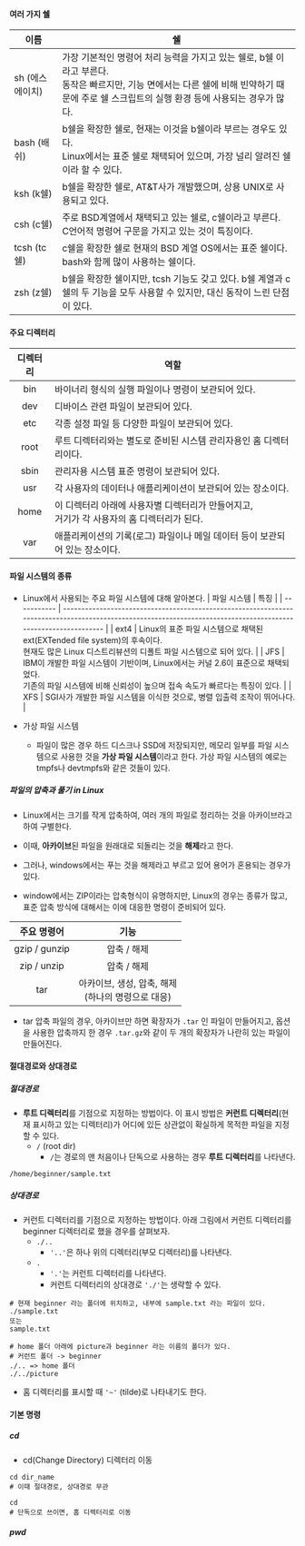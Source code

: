 
#### 여러 가지 쉘
| 이름            | 쉘                                                                                                                                                                                             |
| --------------- | ---------------------------------------------------------------------------------------------------------------------------------------------------------------------------------------------- |
| sh (에스에이치) | 가장 기본적인 명령어 처리 능력을 가지고 있는 쉘로, b쉘 이라고 부른다.<br>동작은 빠르지만, 기능 면에서는 다른 쉘에 비해 빈약하기 때문에 주로 쉘 스크립트의 실행 환경 등에 사용되는 경우가 많다. |
| bash (배쉬)     | b쉘을 확장한 쉘로, 현재는 이것을 b쉘이라 부르는 경우도 있다.<br>Linux에서는 표준 쉘로 채택되어 있으며, 가장 널리 알려진 쉘이라 할 수 있다.                                                     |
| ksh (k쉘)       | b쉘을 확장한 쉘로, AT&T사가 개발했으며, 상용 UNIX로 사용되고 있다.                                                                                                                             |
| csh (c쉘)       | 주로 BSD계열에서 채택되고 있는 쉘로, c쉘이라고 부른다. <br>C언어적 명령어 구문을 가지고 있는 것이 특징이다.                                                                                    |
| tcsh (tc쉘)     | c쉘을 확장한 쉘로 현재의 BSD 계열 OS에서는 표준 쉘이다.<br> bash와 함께 많이 사용하는 쉘이다.                                                                                                  |
| zsh (z쉘)       | b쉘을 확장한 쉘이지만, tcsh 기능도 갖고 있다. b쉘 계열과 c쉘의 두 기능을 모두 사용할 수 있지만, 대신 동작이 느린 단점이 있다.                                                                  |

#### 주요 디렉터리
| 디렉터리 | 역할                                                                                          |
| :--------: | --------------------------------------------------------------------------------------------- |
| bin      | 바이너리 형식의 실행 파일이나 명령이 보관되어 있다.                                           |
| dev      | 디바이스 관련 파일이 보관되어 있다.                                                           |
| etc      | 각종 설정 파일 등 다양한 파일이 보관되어 있다.                                                |
| root     | 루트 디렉터리와는 별도로 준비된 시스템 관리자용인 홈 디렉터리이다.                            |
| sbin     | 관리자용 시스템 표준 명령이 보관되어 있다.                                                    |
| usr      | 각 사용자의 데이터나 애플리케이션이 보관되어 있는 장소이다.                                   |
| home     | 이 디렉터리 아래에 사용자별 디렉터리가 만들어지고, <br>거기가 각 사용자의 홈 디렉터리가 된다. |
| var      | 애플리케이션의 기록(로그) 파일이나 메일 데이터 등이 보관되어 있는 장소이다.                   |

#### 파일 시스템의 종류
- Linux에서 사용되는 주요 파일 시스템에 대해 알아본다.
| 파일 시스템 | 특징                                                                                                                                                            |
| ----------- | --------------------------------------------------------------------------------------------------------------------------------------------------------------- |
| ext4        | Linux의 표준 파일 시스템으로 채택된 ext(EXTended file system)의 후속이다.<br>현재도 많은 Linux 디스트리뷰션의 디폴트 파일 시스템으로 되어 있다.                 |
| JFS         | IBM이 개발한 파일 시스템이 기반이며, Linux에서는 커널 2.6이 표준으로 채택되었다.<br>기존의 파일 시스템에 비해 신뢰성이 높으며 접속 속도가 빠르다는 특징이 있다. |
| XFS         | SGI사가 개발한 파일 시스템을 이식한 것으로, 병렬 입출력 조작이 뛰어나다.                                                                                        |

- 가상 파일 시스템 
	- 파일이 많은 경우 하드 디스크나 SSD에 저장되지만, 메모리 일부를 파일 시스템으로 사용한 것을 **가상 파일 시스템**이라고 한다. 가상 파일 시스템의 예로는 tmpfs나 devtmpfs와 같은 것들이 있다. 

##### 파일의 압축과 풀기 in Linux
- Linux에서는 크기를 작게 압축하여, 여러 개의 파일로 정리하는 것을 아카이브라고 하여 구별한다. 
- 이때, **아카이브**된 파일을 원래대로 되돌리는 것을 **해제**라고 한다. 
- 그러나, windows에서는 푸는 것을 해제라고 부르고 있어 용어가 혼용되는 경우가 있다. 

- window에서는 ZIP이라는 압축형식이 유명하지만, Linux의 경우는 종류가 많고, 표준 압축 방식에 대해서는 이에 대응한 명령이 준비되어 있다. 

| 주요 명령어   | 기능                                                 |
| :------------: | :--------------------------------------------------: |
| gzip / gunzip | 압축 / 해제                                          |
| zip / unzip   | 압축 / 해제                                          |
| tar           | 아카이브, 생성, 압축, 해제<br>(하나의 명령으로 대응) |

- tar 압축 파일의 경우, 아카이브만 하면 확장자가 `.tar` 인 파일이 만들어지고, 옵션을 사용한 압축까지 한 경우 `.tar.gz`와 같이 두 개의 확장자가 나란히 있는 파일이 만들어진다.

#### 절대경로와 상대경로 
##### 절대경로
- **루트 디렉터리**를 기점으로 지정하는 방법이다. 이 표시 방법은 **커런트 디렉터리**(현재 표시하고 있는 디렉터리)가 어디에 있든 상관없이 확실하게 목적한 파일을 지정할 수 있다. 
	- `/` (root dir)
		- `/`는 경로의 맨 처음이나 단독으로 사용하는 경우 **루트 디렉터리**를 나타낸다. 
```shell
/home/beginner/sample.txt
```

##### 상대경로 
- 커런트 디렉터리를 기점으로 지정하는 방법이다. 아래 그림에서 커런트 디렉터리를 beginner 디렉터리로 했을 경우를 살펴보자.
	- `./..`
		- `'..'`은 하나 위의 디렉터리(부모 디렉터리)를 나타낸다.
	- `.`
		- `'.'`는 커런트 디렉터리를 나타낸다. 
		- 커런트 디렉터리의 상대경로 `'./'`는 생략할 수 있다. 
```shell
# 현재 beginner 라는 폴더에 위치하고, 내부에 sample.txt 라는 파일이 있다.
./sample.txt 
또는 
sample.txt

# home 폴더 아래에 picture과 beginner 라는 이름의 폴더가 있다. 
# 커런트 폴더 -> beginner
./.. => home 폴더
./../picture
```

- 홈 디렉터리를 표시할 때 `'~'` (tilde)로 나타내기도 한다.

#### 기본 명령
##### cd
- cd(Change Directory) 디렉터리 이동 
```shell
cd dir_name
# 이때 절대경로, 상대경로 무관

cd 
# 단독으로 쓰이면, 홈 디렉터리로 이동
```

##### pwd
